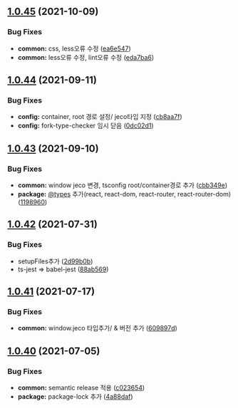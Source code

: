 ## [1.0.45](https://github.com/julong1988/jeco/compare/v1.0.44...v1.0.45) (2021-10-09)


### Bug Fixes

* **common:** css, less오류 수정 ([ea6e547](https://github.com/julong1988/jeco/commit/ea6e547fc1a34d9b46626e585beb6789fbfb5af2))
* **common:** less오류 수정, lint오류 수정 ([eda7ba6](https://github.com/julong1988/jeco/commit/eda7ba6f68db7f2bb6d569c2dbde1195208311c2))

## [1.0.44](https://github.com/julong1988/jeco/compare/v1.0.43...v1.0.44) (2021-09-11)


### Bug Fixes

* **config:** container, root 경로 설정/ jeco타입 지정 ([cb8aa7f](https://github.com/julong1988/jeco/commit/cb8aa7f735cd1f71937f1d6c1ff057c333f7a313))
* **config:** fork-type-checker 임시 닫음 ([0dc02d1](https://github.com/julong1988/jeco/commit/0dc02d12eb5928c86b20d2eb479f6e0d1b72d61f))

## [1.0.43](https://github.com/julong1988/jeco/compare/v1.0.42...v1.0.43) (2021-09-10)


### Bug Fixes

* **common:** window jeco 변경, tsconfig root/container경로 추가 ([cbb349e](https://github.com/julong1988/jeco/commit/cbb349e7b78c08901748e1fbf6c5eb95f2614c81))
* **package:** [@types](https://github.com/types) 추가(react, react-dom, react-router, react-router-dom) ([1198960](https://github.com/julong1988/jeco/commit/1198960332e52e77287b4f4c599e86ce3c92f70e))

## [1.0.42](https://github.com/julong1988/jeco/compare/v1.0.41...v1.0.42) (2021-07-31)


### Bug Fixes

* setupFiles추가 ([2d99b0b](https://github.com/julong1988/jeco/commit/2d99b0bb6bacd81b5f97ad03767bdeaa74cb56e0))
* ts-jest => babel-jest ([88ab569](https://github.com/julong1988/jeco/commit/88ab56931ae3d187f4666479a5c54fb9dc6b1819))

## [1.0.41](https://github.com/julong1988/jeco/compare/v1.0.40...v1.0.41) (2021-07-17)


### Bug Fixes

* **common:** window.jeco 타입추가/ & 버전 추가 ([609897d](https://github.com/julong1988/jeco/commit/609897d197ce0ccb107da19ce21230c7bfe2d81f))

## [1.0.40](https://github.com/julong1988/jeco/compare/v1.0.39...v1.0.40) (2021-07-05)


### Bug Fixes

* **common:** semantic release 적용 ([c023654](https://github.com/julong1988/jeco/commit/c02365422e5f6f07e2777adb5b1a88e720746b67))
* **package:** package-lock 추가 ([4a88daf](https://github.com/julong1988/jeco/commit/4a88daf7e8601b6313fd71dac7bc9fe71f2b5b83))
